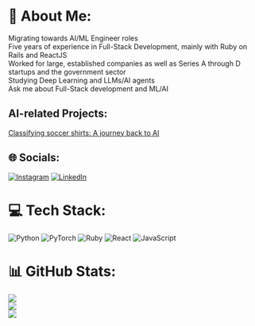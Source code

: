 # 💫 About Me:
Migrating towards AI/ML Engineer roles <br>
Five years of experience in Full-Stack Development, mainly with Ruby on Rails and ReactJS <br>
Worked for large, established companies as well as Series A through D startups and the government sector <br>
Studying Deep Learning and LLMs/AI agents <br>
Ask me about Full-Stack development and ML/AI

## AI-related Projects:
[Classifying soccer shirts: A journey back to AI](https://tech.teomoura.com/machine-learning-and-ai-an-old-new-exploration)

## 🌐 Socials:
[![Instagram](https://img.shields.io/badge/Instagram-%23E4405F.svg?logo=Instagram&logoColor=white)](https://instagram.com/oteomoura) [![LinkedIn](https://img.shields.io/badge/LinkedIn-%230077B5.svg?logo=linkedin&logoColor=white)](https://linkedin.com/in/teogenesmoura) 

# 💻 Tech Stack:
![Python](https://img.shields.io/badge/python-3670A0?style=for-the-badge&logo=python&logoColor=ffdd54) ![PyTorch](https://img.shields.io/badge/PyTorch-%23EE4C2C.svg?style=for-the-badge&logo=PyTorch&logoColor=white) ![Ruby](https://img.shields.io/badge/ruby-%23CC342D.svg?style=for-the-badge&logo=ruby&logoColor=white) ![React](https://img.shields.io/badge/react-%2320232a.svg?style=for-the-badge&logo=react&logoColor=%2361DAFB) ![JavaScript](https://img.shields.io/badge/javascript-%23323330.svg?style=for-the-badge&logo=javascript&logoColor=%23F7DF1E)
# 📊 GitHub Stats:
![](https://github-readme-stats.vercel.app/api?username=teogenesmoura&theme=tokyonight&hide_border=false&include_all_commits=true&count_private=true)<br/>
![](https://github-readme-streak-stats.herokuapp.com/?user=teogenesmoura&theme=tokyonight&hide_border=false)<br/>
![](https://github-readme-stats.vercel.app/api/top-langs/?username=teogenesmoura&theme=tokyonight&hide_border=false&include_all_commits=true&count_private=true&layout=compact)

